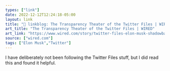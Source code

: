 ```yaml
---
types: ["link"]
date: 2022-12-12T12:24:18-05:00
layout: link
title: "🔗 linkblog: The Transparency Theater of the Twitter Files | WIRED'"
art_title: "The Transparency Theater of the Twitter Files | WIRED"
art_link: "https://www.wired.com/story/twitter-files-elon-musk-shadowbanning-censorship/"
source: ["wired.com"]
tags: ["Elon Musk","Twitter"]
---
```

I have deliberately not been following the Twitter Files stuff, but I did read this and found it helpful.  
 
